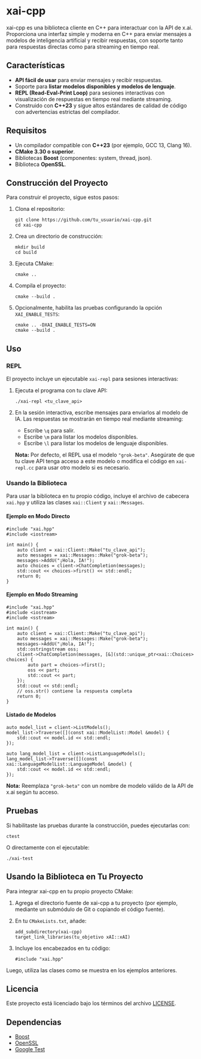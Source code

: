# xai-cpp

xai-cpp es una biblioteca cliente en C++ para interactuar con la API de x.ai. Proporciona una interfaz simple y moderna en C++ para enviar mensajes a modelos de inteligencia artificial y recibir respuestas, con soporte tanto para respuestas directas como para streaming en tiempo real.

## Características

- **API fácil de usar** para enviar mensajes y recibir respuestas.
- Soporte para **listar modelos disponibles y modelos de lenguaje**.
- **REPL (Read-Eval-Print Loop)** para sesiones interactivas con visualización de respuestas en tiempo real mediante streaming.
- Construido con **C++23** y sigue altos estándares de calidad de código con advertencias estrictas del compilador.

## Requisitos

- Un compilador compatible con **C++23** (por ejemplo, GCC 13, Clang 16).
- **CMake 3.30 o superior**.
- Bibliotecas **Boost** (componentes: system, thread, json).
- Biblioteca **OpenSSL**.

## Construcción del Proyecto

Para construir el proyecto, sigue estos pasos:

1. Clona el repositorio:
   ```
   git clone https://github.com/tu_usuario/xai-cpp.git
   cd xai-cpp
   ```

2. Crea un directorio de construcción:
   ```
   mkdir build
   cd build
   ```

3. Ejecuta CMake:
   ```
   cmake ..
   ```

4. Compila el proyecto:
   ```
   cmake --build .
   ```

5. Opcionalmente, habilita las pruebas configurando la opción `XAI_ENABLE_TESTS`:
   ```
   cmake .. -DXAI_ENABLE_TESTS=ON
   cmake --build .
   ```

## Uso

### REPL

El proyecto incluye un ejecutable `xai-repl` para sesiones interactivas:

1. Ejecuta el programa con tu clave API:
   ```
   ./xai-repl <tu_clave_api>
   ```

2. En la sesión interactiva, escribe mensajes para enviarlos al modelo de IA. Las respuestas se mostrarán en tiempo real mediante streaming:
   - Escribe `\q` para salir.
   - Escribe `\m` para listar los modelos disponibles.
   - Escribe `\l` para listar los modelos de lenguaje disponibles.

   **Nota:** Por defecto, el REPL usa el modelo `"grok-beta"`. Asegúrate de que tu clave API tenga acceso a este modelo o modifica el código en `xai-repl.cc` para usar otro modelo si es necesario.

### Usando la Biblioteca

Para usar la biblioteca en tu propio código, incluye el archivo de cabecera `xai.hpp` y utiliza las clases `xai::Client` y `xai::Messages`.

#### Ejemplo en Modo Directo

```
#include "xai.hpp"
#include <iostream>

int main() {
    auto client = xai::Client::Make("tu_clave_api");
    auto messages = xai::Messages::Make("grok-beta");
    messages->AddU("¡Hola, IA!");
    auto choices = client->ChatCompletion(messages);
    std::cout << choices->first() << std::endl;
    return 0;
}
```

#### Ejemplo en Modo Streaming

```
#include "xai.hpp"
#include <iostream>
#include <sstream>

int main() {
    auto client = xai::Client::Make("tu_clave_api");
    auto messages = xai::Messages::Make("grok-beta");
    messages->AddU("¡Hola, IA!");
    std::ostringstream oss;
    client->ChatCompletion(messages, [&](std::unique_ptr<xai::Choices> choices) {
        auto part = choices->first();
        oss << part;
        std::cout << part;
    });
    std::cout << std::endl;
    // oss.str() contiene la respuesta completa
    return 0;
}
```

#### Listado de Modelos

```
auto model_list = client->ListModels();
model_list->Traverse([](const xai::ModelList::Model &model) {
    std::cout << model.id << std::endl;
});

auto lang_model_list = client->ListLanguageModels();
lang_model_list->Traverse([](const xai::LanguageModelList::LanguageModel &model) {
    std::cout << model.id << std::endl;
});
```

**Nota:** Reemplaza `"grok-beta"` con un nombre de modelo válido de la API de x.ai según tu acceso.

## Pruebas

Si habilitaste las pruebas durante la construcción, puedes ejecutarlas con:

```
ctest
```

O directamente con el ejecutable:

```
./xai-test
```

## Usando la Biblioteca en Tu Proyecto

Para integrar xai-cpp en tu propio proyecto CMake:

1. Agrega el directorio fuente de xai-cpp a tu proyecto (por ejemplo, mediante un submódulo de Git o copiando el código fuente).

2. En tu `CMakeLists.txt`, añade:

   ```
   add_subdirectory(xai-cpp)
   target_link_libraries(tu_objetivo xAI::xAI)
   ```

3. Incluye los encabezados en tu código:

   ```
   #include "xai.hpp"
   ```

Luego, utiliza las clases como se muestra en los ejemplos anteriores.

## Licencia

Este proyecto está licenciado bajo los términos del archivo [LICENSE](LICENSE).

## Dependencias

- [Boost](https://www.boost.org/)
- [OpenSSL](https://www.openssl.org/)
- [Google Test](https://github.com/google/googletest)
